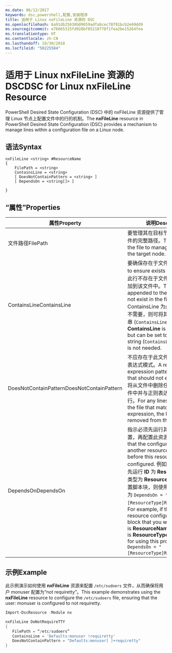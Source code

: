 ```yaml
---
ms.date: 06/12/2017
keywords: dsc,powershell,配置,安装程序
title: 适用于 Linux nxFileLine 资源的 DSC
ms.openlocfilehash: 6a91db25638b09659adfabcec78f91bcb2e69dd9
ms.sourcegitcommit: e76665315fd928bf85210778f1fea2be15264fea
ms.translationtype: HT
ms.contentlocale: zh-CN
ms.lasthandoff: 10/30/2018
ms.locfileid: "50225584"
---
```

# <a name="dsc-for-linux-nxfileline-resource"></a><span data-ttu-id="582c3-103">适用于 Linux nxFileLine 资源的 DSC</span><span class="sxs-lookup"><span data-stu-id="582c3-103">DSC for Linux nxFileLine Resource</span></span>

<span data-ttu-id="582c3-104">PowerShell Desired State Configuration (DSC) 中的 nxFileLine 资源提供了管理 Linux 节点上配置文件中的行的机制。</span><span class="sxs-lookup"><span data-stu-id="582c3-104">The **nxFileLine** resource in PowerShell Desired State Configuration (DSC) provides a mechanism to manage lines within a configuration file on a Linux node.</span></span>

## <a name="syntax"></a><span data-ttu-id="582c3-105">语法</span><span class="sxs-lookup"><span data-stu-id="582c3-105">Syntax</span></span>

```
nxFileLine <string> #ResourceName
{
    FilePath = <string>
    ContainsLine = <string>
    [ DoesNotContainPattern = <string> ]
    [ DependsOn = <string[]> ]

}
```

## <a name="properties"></a><span data-ttu-id="582c3-106">“属性”</span><span class="sxs-lookup"><span data-stu-id="582c3-106">Properties</span></span>

|  <span data-ttu-id="582c3-107">属性</span><span class="sxs-lookup"><span data-stu-id="582c3-107">Property</span></span> |  <span data-ttu-id="582c3-108">说明</span><span class="sxs-lookup"><span data-stu-id="582c3-108">Description</span></span> |
|---|---|
| <span data-ttu-id="582c3-109">文件路径</span><span class="sxs-lookup"><span data-stu-id="582c3-109">FilePath</span></span>| <span data-ttu-id="582c3-110">要管理其在目标节点上的行的文件的完整路径。</span><span class="sxs-lookup"><span data-stu-id="582c3-110">The full path to the file to manage lines in on the target node.</span></span>|
| <span data-ttu-id="582c3-111">ContainsLine</span><span class="sxs-lookup"><span data-stu-id="582c3-111">ContainsLine</span></span>| <span data-ttu-id="582c3-112">要确保存在于文件中的行。</span><span class="sxs-lookup"><span data-stu-id="582c3-112">A line to ensure exists in the file.</span></span> <span data-ttu-id="582c3-113">如果此行不存在于文件中，则将其追加到该文件中。</span><span class="sxs-lookup"><span data-stu-id="582c3-113">This line will be appended to the file if it does not exist in the file.</span></span> <span data-ttu-id="582c3-114">ContainsLine 为必填项，但是如不需要，则可将其设置为空字符串 (`ContainsLine = ""`)。</span><span class="sxs-lookup"><span data-stu-id="582c3-114">**ContainsLine** is mandatory, but can be set to an empty string (`ContainsLine = ""`) if it is not needed.</span></span>|
| <span data-ttu-id="582c3-115">DoesNotContainPattern</span><span class="sxs-lookup"><span data-stu-id="582c3-115">DoesNotContainPattern</span></span>| <span data-ttu-id="582c3-116">不应存在于此文件中的行的正则表达式模式。</span><span class="sxs-lookup"><span data-stu-id="582c3-116">A regular expression pattern for lines that should not exist in the file.</span></span> <span data-ttu-id="582c3-117">将从文件中删除任何存在于此文件中并与正则表达式相匹配的行。</span><span class="sxs-lookup"><span data-stu-id="582c3-117">For any lines that exist in the file that match this regular expression, the line will be removed from the file.</span></span>|
| <span data-ttu-id="582c3-118">DependsOn</span><span class="sxs-lookup"><span data-stu-id="582c3-118">DependsOn</span></span> | <span data-ttu-id="582c3-119">指示必须先运行其他资源的配置，再配置此资源。</span><span class="sxs-lookup"><span data-stu-id="582c3-119">Indicates that the configuration of another resource must run before this resource is configured.</span></span> <span data-ttu-id="582c3-120">例如，如果你想要首先运行 **ID** 为 **ResourceName**、类型为 **ResourceType** 的资源配置脚本块，则使用此属性的语法为 `DependsOn = "[ResourceType]ResourceName"`。</span><span class="sxs-lookup"><span data-stu-id="582c3-120">For example, if the **ID** of the resource configuration script block that you want to run first is **ResourceName** and its type is **ResourceType**, the syntax for using this property is `DependsOn = "[ResourceType]ResourceName"`.</span></span>|

## <a name="example"></a><span data-ttu-id="582c3-121">示例</span><span class="sxs-lookup"><span data-stu-id="582c3-121">Example</span></span>

<span data-ttu-id="582c3-122">此示例演示如何使用 **nxFileLine** 资源来配置 `/etc/sudoers` 文件，从而确保将用户 monuser 配置为“not requiretty”。</span><span class="sxs-lookup"><span data-stu-id="582c3-122">This example demonstrates using the **nxFileLine** resource to configure the `/etc/sudoers` file, ensuring that the user: monuser is configured to not requiretty.</span></span>

```powershell
Import-DscResource -Module nx

nxFileLine DoNotRequireTTY
{
   FilePath = “/etc/sudoers”
   ContainsLine = 'Defaults:monuser !requiretty'
   DoesNotContainPattern = "Defaults:monuser[ ]+requiretty"
}
```